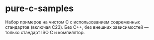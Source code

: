 # pure-c-samples
Набор примеров на чистом C с использованием современных стандартов (включая C23). Без C++, без внешних зависимостей — только стандарт ISO C и компилятор.
